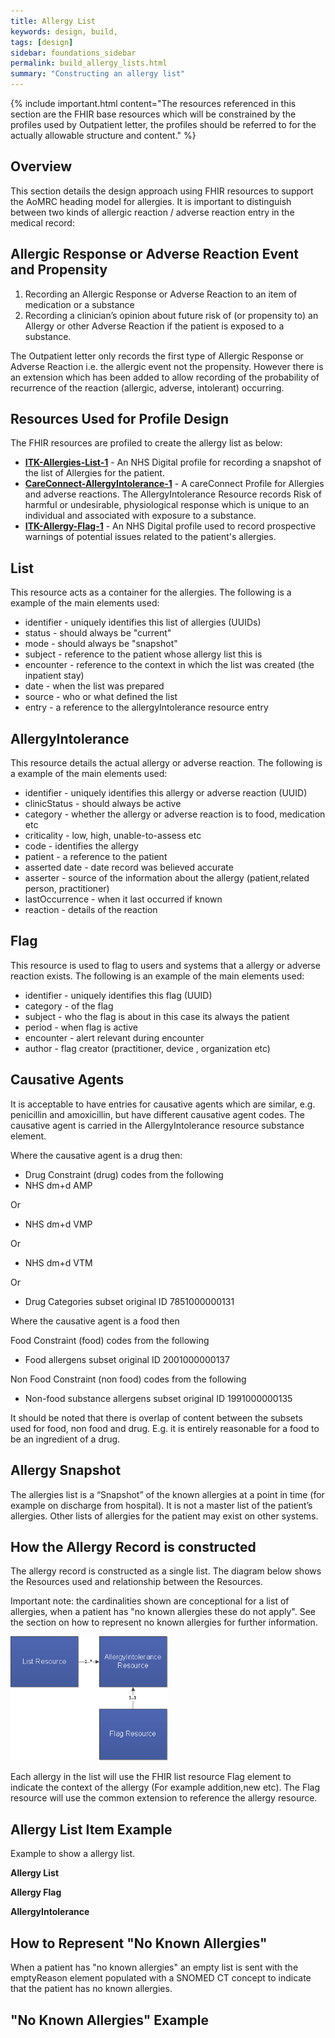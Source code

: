 ```yaml
---
title: Allergy List
keywords: design, build,
tags: [design]
sidebar: foundations_sidebar
permalink: build_allergy_lists.html
summary: "Constructing an allergy list"
---
```


{% include important.html content="The resources referenced in this section are the FHIR base resources which will be constrained by the profiles used by Outpatient letter, the profiles should be referred to for the actually allowable structure and content." %}

## Overview ##
This section details the design approach using FHIR resources to support the AoMRC heading model for allergies.
It is important to distinguish between two kinds of allergic reaction / adverse reaction entry in the medical record:
## Allergic Response or Adverse Reaction Event and Propensity ##
<ol>
<li>Recording an Allergic Response or Adverse Reaction to an item of medication or a substance</li>
<li>Recording a clinician’s opinion about future risk of (or propensity to) an Allergy or other Adverse Reaction if the patient is exposed to a substance.</li></ol> 

The Outpatient letter only records the first type of Allergic Response or Adverse Reaction i.e. the allergic event not the propensity. However there is an extension which has been added to allow recording of the probability of recurrence of the reaction (allergic, adverse, intolerant) occurring. 

## Resources Used for Profile Design ##
The FHIR resources are profiled to create the allergy list as below:

- **[ITK-Allergies-List-1](https://fhir.nhs.uk/STU3/StructureDefinition/ITK-Allergies-List-1)** - An NHS Digital profile for recording a snapshot of the list of Allergies for the patient.
- **[CareConnect-AllergyIntolerance-1](https://fhir.hl7.org.uk/STU3/StructureDefinition/CareConnect-AllergyIntolerance-1)** - A careConnect Profile for Allergies and adverse reactions. The AllergyIntolerance Resource records Risk of harmful or undesirable, physiological response which is unique to an individual and associated with exposure to a substance.
- **[ITK-Allergy-Flag-1](https://fhir.nhs.uk/STU3/StructureDefinition/ITK-Allergy-Flag-1)** - An NHS Digital profile used to record prospective warnings of potential issues related to the patient's allergies.

## List ##
This resource acts as a container for the allergies. The following is a example of the main elements used:

- identifier - uniquely identifies this list of allergies (UUIDs)
- status - should always be "current"
- mode - should always be "snapshot" 
- subject - reference to the patient whose allergy list this is
- encounter - reference to the context in which the list was created (the inpatient stay)
- date - when the list was prepared
- source - who or what defined the list
- entry - a reference to the allergyIntolerance resource entry

## AllergyIntolerance ##
This resource details the actual allergy or adverse reaction. The following is a example of the main elements used: 

- identifier - uniquely identifies this allergy or adverse reaction (UUID)
- clinicStatus - should always be active
- category - whether the allergy or adverse reaction is to food, medication etc
- criticality - low, high, unable-to-assess etc
- code - identifies the allergy
- patient - a reference to the patient
- asserted date - date record was believed accurate
- asserter - source of the information about the allergy (patient,related person, practitioner)
- lastOccurrence - when it last occurred if known
- reaction - details of the reaction

## Flag ##
This resource is used to flag to users and systems that a allergy or adverse reaction exists. The following is an example of the main elements used: 
- identifier - uniquely identifies this flag (UUID) 
- category - of the flag
- subject - who the flag is about in this case its always the patient
- period - when flag is active
- encounter - alert relevant during encounter
- author - flag creator (practitioner, device , organization etc)

## Causative Agents ##
It is acceptable to have entries for causative agents which are similar, e.g. penicillin and amoxicillin, but have different causative agent codes. The causative agent is carried in the AllergyIntolerance resource substance element.

Where the causative agent is a drug then:

- Drug Constraint (drug) codes from the following
- NHS dm+d AMP

Or

- NHS dm+d VMP

Or

- NHS dm+d VTM

Or

- Drug Categories subset original ID 7851000000131

Where the causative agent is a food then

Food Constraint (food) codes from the following
- Food allergens subset original ID 2001000000137

Non Food Constraint (non food) codes from the following

- Non-food substance allergens subset original ID 1991000000135

It should be noted that there is overlap of content between the subsets used for food, non food and drug. E.g. it is entirely reasonable for a food to be an ingredient of a drug. 

## Allergy Snapshot ##
The allergies list is a “Snapshot” of the known allergies at a point in time (for example on discharge from hospital). It is not a master list of the patient’s allergies. Other lists of allergies for the patient may exist on other systems. 

## How the Allergy Record is constructed ##
The allergy record is constructed as a single list. The diagram below shows the Resources used and relationship between the Resources.

Important note: the cardinalities shown are conceptional for a list of allergies, when a patient has "no known allergies these do not apply". See the section on how to represent no known allergies for further information. 

<img src="images/build/allergy_basic_structure.png" style="width:50%;max-width: 50%;">


Each allergy in the list will use the FHIR list resource Flag element to indicate the context of the allergy (For example addition,new etc). The Flag resource will use the common extension to reference the allergy resource.

## Allergy List Item Example ##
Example to show a allergy list.

**Allergy List**

<script src="https://gist.github.com/IOPS-DEV/cc4bc6b89141b22e06abc917b327f523.js"></script>

**Allergy Flag**

<script src="https://gist.github.com/IOPS-DEV/4a8328bfc518b7008bd7c805cde73d49.js"></script>

**AllergyIntolerance**

<script src="https://gist.github.com/IOPS-DEV/baa79022e1517c5dfebe3b5f1b8f178f.js"></script>

## How to Represent "No Known Allergies" ##
  
When a patient has "no known allergies" an empty list is sent with the emptyReason element populated with a SNOMED CT concept to indicate that the patient has no known allergies.

## "No Known Allergies" Example ##

<script src="https://gist.github.com/IOPS-DEV/a4f5f0f56dc94ac5640daac85ddb2e43.js"></script> 

